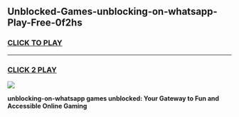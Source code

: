 
## Unblocked-Games-unblocking-on-whatsapp-Play-Free-0f2hs
<h3>
<a href="https://premium76.site?title=unblocking-on-whatsapp&ref=23A">CLICK TO PLAY</a></h3>
<hr>

<h3>
<a href="https://premium76.site?title=unblocking-on-whatsapp&ref=23A">CLICK 2 PLAY</a>
  
</h3>

<a href="https://premium76.site?title=unblocking-on-whatsapp&ref=23A"><img src="https://clearcache.store/games.png"></a>


**unblocking-on-whatsapp games unblocked: Your Gateway to Fun and Accessible Online Gaming**

